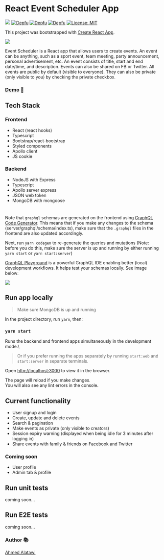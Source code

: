 # React Event Scheduler App

![](https://github.com/AhmedAlatawi/react-event-scheduler/actions/workflows/main.yml/badge.svg)
[![Depfu](https://badges.depfu.com/badges/e9fb7e6c5e5b18f9b1dbf2c05736f034/status.svg)](https://depfu.com)
[![Depfu](https://badges.depfu.com/badges/e9fb7e6c5e5b18f9b1dbf2c05736f034/overview.svg)](https://depfu.com/github/AhmedAlatawi/react-event-scheduler?project_id=35359)
[![Depfu](https://badges.depfu.com/badges/e9fb7e6c5e5b18f9b1dbf2c05736f034/count.svg)](https://depfu.com/github/AhmedAlatawi/react-event-scheduler?project_id=35359)
[![License: MIT](https://img.shields.io/github/license/AhmedAlatawi/react-event-scheduler)](https://github.com/AhmedAlatawi/react-event-scheduler/blob/master/LICENSE)

This project was bootstrapped with [Create React App](https://github.com/facebook/create-react-app).

![](./images/react-event-pic.gif)

Event Scheduler is a React app that allows users to create events. An event can be anything, such as a sport event, team meeting, party announcement, personal advertisement, etc. An event consists of title, start and end date/time, and description. Events can also be shared on FB or Twitter.
All events are public by default (visible to everyone). They can also be private (only visible to you) by checking the private checkbox.

### [Demo](https://react-event-scheduler.vercel.app/) :movie_camera:

## Tech Stack

### Frontend

- React (react hooks)
- Typescript
- Bootstrap/react-bootstrap
- Styled components
- Apollo client
- JS cookie

### Backend

- NodeJS with Express
- Typescript
- Apollo server express
- JSON web token
- MongoDB with mongoose

#

Note that `graphql` schemas are generated on the frontend using [GraphQL Code Generator](https://www.graphql-code-generator.com/docs/getting-started). This means that if you make any changes to the schema (server/graphql/schema/index.ts), make sure that the `.graphql` files in the frontend are also updated accordingly.

Next, run `yarn codegen` to re-generate the queries and mutations (Note: before you do this, make sure the server is up and running by either running `yarn start` or `yarn start:server`)

[GraphQL Playground](https://github.com/graphql/graphql-playground) is a powerful GraphQL IDE enabling better (local) development workflows. It helps test your schemas locally. See image below:

![](./images/graphql_playground.PNG)

## Run app locally

> Make sure MongoDB is up and running

In the project directory, run `yarn`, then:

### `yarn start`

Runs the backend and frontend apps simultaneously in the development mode.\

> Or if you prefer running the apps separately by running `start:web` and `start:server` in separate terminals.

Open [http://localhost:3000](http://localhost:3000) to view it in the browser.

The page will reload if you make changes.\
You will also see any lint errors in the console.

## Current functionality

- User signup and login
- Create, update and delete events
- Search & pagination
- Make events as private (only visible to creators)
- Session expiry warning (displayed when being idle for 3 minutes after logging in)
- Share events with family & friends on Facebook and Twitter

### Coming soon

- User profile
- Admin tab & profile

## Run unit tests

coming soon...

## Run E2E tests

coming soon...

### Author :books:

[Ahmed Alatawi](https://github.com/AhmedAlatawi)
